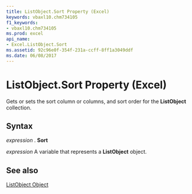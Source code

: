 ```yaml
---
title: ListObject.Sort Property (Excel)
keywords: vbaxl10.chm734105
f1_keywords:
- vbaxl10.chm734105
ms.prod: excel
api_name:
- Excel.ListObject.Sort
ms.assetid: 92c96e0f-354f-231a-ccff-8ff1a3049ddf
ms.date: 06/08/2017
---
```



# ListObject.Sort Property (Excel)

Gets or sets the sort column or columns, and sort order for the  **ListObject** collection.


## Syntax

 _expression_ . **Sort**

 _expression_ A variable that represents a **ListObject** object.


## See also


[ListObject Object](Excel.ListObject.md)

